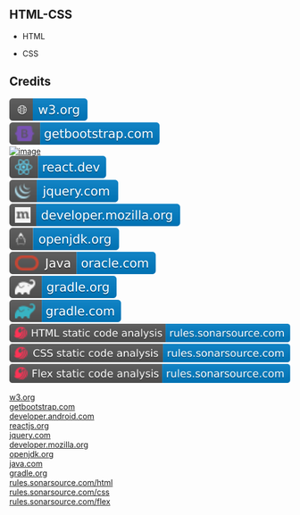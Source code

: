 HTML-CSS
--------

- HTML

- CSS

Credits
-------
[![image](
Credits/w3.org.svg?raw=true)](https://w3.org/)  
[![image](
Credits/getbootstrap.com.svg?raw=true)](https://getbootstrap.com/)  
[![image](
Credits/sass-lang.comsvg?raw=true)](https://sass-lang.com/)  
[![image](
Credits/react.dev.svg?raw=true)](https://react.dev/)  
[![image](
Credits/jquery.com.svg?raw=true)](https://jquery.com/)  
[![image](
Credits/developer.mozilla.org.svg?raw=true)](https://developer.mozilla.org/)  
[![image](
Credits/openjdk.org.svg?raw=true)](https://openjdk.org/)  
[![image](
Credits/Java-oracle.com.svg?raw=true)](https://oracle.com/java/)  
[![image](
Credits/gradle.org.svg?raw=true)](https://gradle.org/)  
[![image](
Credits/gradle.com.svg?raw=true)](https://gradle.com/)  
[![image](
Credits/HTML-static-code-analysis-rules.sonarsource.com.svg?raw=true)](https://rules.sonarsource.com/html/)  
[![image](
Credits/CSS-static-code-analysis-rules.sonarsource.com.svg?raw=true)](https://rules.sonarsource.com/css/)  
[![image](
Credits/Flex-static-code-analysis-rules.sonarsource.com.svg?raw=true)](https://rules.sonarsource.com/flex/)


[w3.org](https://w3.org/)  
[getbootstrap.com](https://getbootstrap.com/)  
[developer.android.com](https://developer.android.com/)  
[reactjs.org](https://reactjs.org/)  
[jquery.com](https://jquery.com/)  
[developer.mozilla.org](https://developer.mozilla.org/)  
[openjdk.org](https://openjdk.org/)  
[java.com](https://java.com/)  
[gradle.org](https://gradle.org/)  
[rules.sonarsource.com/html](https://rules.sonarsource.com/html/)  
[rules.sonarsource.com/css](https://rules.sonarsource.com/css/)  
[rules.sonarsource.com/flex](https://rules.sonarsource.com/flex/)
